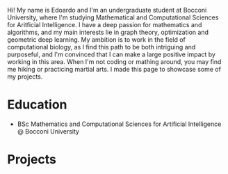 Hi! My name is Edoardo and I'm an undergraduate student at Bocconi University, where I'm studying Mathematical and Computational Sciences for Aritficial Intelligence. I have a deep passion for mathematics and algorithms, and my main interests lie in graph theory, optimization and geometric deep learning. My ambition is to work in the field of computational biology, as I find this path to be both intriguing and purposeful, and I'm convinced that I can make a large positive impact by working in this area. When I'm not coding or mathing around, you may find me hiking or practicing martial arts. I made this page to showcase some of my projects.

# Education
- BSc Mathematics and Computational Sciences for Artificial Intelligence @ Bocconi University

# Projects

